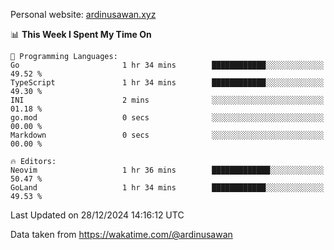 Personal website: [ardinusawan.xyz](https://ardinusawan.xyz)

<!--START_SECTION:waka-->
📊 **This Week I Spent My Time On** 

```text
💬 Programming Languages: 
Go                       1 hr 34 mins        ████████████░░░░░░░░░░░░░   49.52 % 
TypeScript               1 hr 34 mins        ████████████░░░░░░░░░░░░░   49.30 % 
INI                      2 mins              ░░░░░░░░░░░░░░░░░░░░░░░░░   01.18 % 
go.mod                   0 secs              ░░░░░░░░░░░░░░░░░░░░░░░░░   00.00 % 
Markdown                 0 secs              ░░░░░░░░░░░░░░░░░░░░░░░░░   00.00 % 

🔥 Editors: 
Neovim                   1 hr 36 mins        █████████████░░░░░░░░░░░░   50.47 % 
GoLand                   1 hr 34 mins        ████████████░░░░░░░░░░░░░   49.53 % 
```


 Last Updated on 28/12/2024 14:16:12 UTC
<!--END_SECTION:waka-->
Data taken from https://wakatime.com/@ardinusawan
